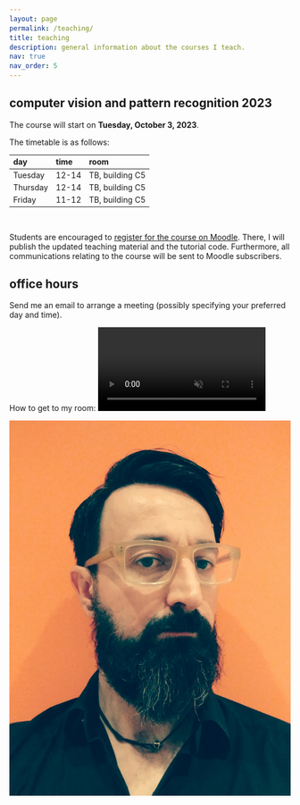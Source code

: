 ```yaml
---
layout: page
permalink: /teaching/
title: teaching
description: general information about the courses I teach. 
nav: true
nav_order: 5
---
```


## computer vision and pattern recognition 2023
The course will start on **Tuesday, October 3, 2023**.

The timetable is as follows:

| day         | time        | room     |
| :---        |    :---   |          :--- |
| Tuesday      | 12-14       | TB, building C5   |
| Thursday   | 12-14        | TB, building C5      |
| Friday   | 11-12        | TB, building C5      |

&nbsp;  

Students are encouraged to [register for the course on Moodle](https://moodle2.units.it/course/view.php?id=11338">https://moodle2.units.it/course/view.php?id=11338). There, I will publish the updated teaching material and the tutorial code. Furthermore, all communications relating to the course will be sent to Moodle subscribers.

## office hours
Send me an email to arrange a meeting (possibly specifying your preferred day and time).

How to get to my room:
<video src="https://user-images.githubusercontent.com/47215410/271945836-be66b942-61df-4217-854e-b4dcfad3a40b.mp4" data-canonical-src="https://user-images.githubusercontent.com/47215410/271945836-be66b942-61df-4217-854e-b4dcfad3a40b.mp4" controls="controls" muted="muted" class="d-block rounded-bottom-2 border-top width-fit" style="max-height:640px">
</video>


 <div  id="ciao" onmouseover="displayImage();">
    <img src="/assets/img/prof_pic.jpg" name="canvas" />
</div>

<script>
//create an array named imagesArray that contains the seven image file names
//dog.jpg, fox.jpg, mouse.jpg, alligator.jpg, fish.jpg, parrot.jpg and cat.jpg
var imagesArray = ["/assets/img/prof_pic.jpg", "/assets/img/code-screenshot.png"];
//create a function named displayImage
//it should not have any values passed into it
function displayImage(){
    //the first statement should generate a random number in the range 0 to 6 (the subscript values of the image file names in the imagesArray)
    var num = Math.floor(Math.random() * 3); // 0...6
    //the second statement display the random image from the imagesArray array in the canvas image using the random number as the subscript value
    document.canvas.src = imagesArray[num];
}
//remember the subscript values of the array are 0 to 6 (seven elements) zero based array
//you will have to subtract 1 from the random number generated to account for the zero based array
</script>